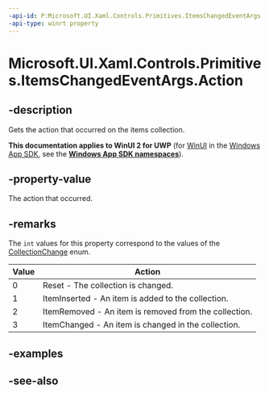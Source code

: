 ```yaml
---
-api-id: P:Microsoft.UI.Xaml.Controls.Primitives.ItemsChangedEventArgs.Action
-api-type: winrt property
---
```


<!-- Property syntax
public int Action { get; }
-->

# Microsoft.UI.Xaml.Controls.Primitives.ItemsChangedEventArgs.Action

## -description
Gets the action that occurred on the items collection.

**This documentation applies to WinUI 2 for UWP** (for [WinUI](/windows/apps/winui/winui3/) in the [Windows App SDK](/windows/apps/windows-app-sdk/), see the **[Windows App SDK namespaces](/windows/windows-app-sdk/api/winrt/)**).

## -property-value
The action that occurred.

## -remarks

The `int` values for this property correspond to the values of the [CollectionChange](/uwp/api/Windows.Foundation.Collections.CollectionChange) enum.

|Value |Action  |
|---------|---------|
| 0    | Reset - The collection is changed.       |
|1     | ItemInserted - An item is added to the collection.        |
|2     | ItemRemoved - An item is removed from the collection.        |
|3     | ItemChanged - An item is changed in the collection.        |

## -examples

## -see-also

